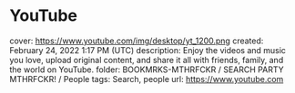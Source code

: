 # YouTube

cover: https://www.youtube.com/img/desktop/yt_1200.png
created: February 24, 2022 1:17 PM (UTC)
description: Enjoy the videos and music you love, upload original content, and share it all with friends, family, and the world on YouTube.
folder: BOOKMRKS-MTHRFCKR / SEARCH PARTY MTHRFCKR! / People
tags: Search, people
url: https://www.youtube.com